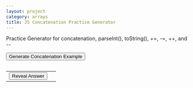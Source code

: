 ```yaml
---
layout: project
category: arrays
title: JS Concatenation Practice Generator
---
```


<p>Practice Generator for concatenation, parseInt(), toString(), +=, -=, ++, and --</p>

<button onclick="generateConcat()">Generate Concatenation Example</button>
<pre id="concatOutput"></pre>
<table>
  <tr>
    <td><button onclick="revealConcatAnswer()">Reveal Answer</button></td>
    <td><span id="concatAnswer" style="display:none;"></span></td>
  </tr>
</table>

<script>
let concatType = "";
let valA, valB, operator, extra;

function generateConcat() {
  let roll = Math.random() * 5;
  operator = pickRandomOperator();

  if (roll < 1) {
    // --- Two String variables, parseInt, added ---
    concatType = "parseInt";
    valA = (Math.floor(Math.random() * 90) + 10).toString();
    valB = (Math.floor(Math.random() * 90) + 10).toString();
    extra = Math.floor(Math.random() * 10) + 1;

    let code = `let a = "${valA}";\nlet b = "${valB}";\n` +
               `let result = parseInt(a) + parseInt(b);\n`;

    if (operator === "++" || operator === "--") {
      code += `result${operator};\n`;
    } else {
      code += `result ${operator} ${extra};\n`;
    }
    code += `console.log(result);`;

    document.getElementById("concatOutput").innerText = code;
    
  } else if (roll < 2) {
    // --- Two strings, concatenated, then parseInt ---
    concatType = "concatParseInt";
    valA = (Math.floor(Math.random() * 90) + 10).toString();
    valB = (Math.floor(Math.random() * 90) + 10).toString();
    extra = Math.floor(Math.random() * 10) + 1;

    let code = `let a = "${valA}";\nlet b = "${valB}";\n` +
               `let result = parseInt(a + b);\n`;

    if (operator === "++" || operator === "--") {
      code += `result${operator};\n`;
    } else {
      code += `result ${operator} ${extra};\n`;
    }

    code += `console.log(result);`;
    
    document.getElementById("concatOutput").innerText = code;

  } else if (roll < 3) {
    // --- Two numbers, toString, concatenated ---
    concatType = "toString";
    valA = Math.floor(Math.random() * 50) + 1;
    valB = Math.floor(Math.random() * 50) + 1;
    extra = Math.floor(Math.random() * 10) + 1;
    let code = `let a = ${valA};\nlet b = ${valB};\n`;
    if (operator === "++" || operator === "--") {
      code += `a${operator};\n`;
    } else {
      code += `b ${operator} "${extra}";\n`; // concatenates string
    }

    code += `let result = a.toString() + b.toString();\n`;

    
    code += `console.log(result);`;

    document.getElementById("concatOutput").innerText = code;

  } else if (roll < 4) {
    // --- Two numbers, added, then toString ---
    concatType = "numbersToString";
    valA = Math.floor(Math.random() * 50) + 1;
    valB = Math.floor(Math.random() * 50) + 1;
    extra = Math.floor(Math.random() * 10) + 1;

    let code = `let a = ${valA};\nlet b = ${valB};\n` +
               `let result = a + b;\n`;

    if (operator === "++" || operator === "--") {
      code += `result${operator};\n`;
    } else {
      code += `result ${operator} ${extra};\n`;
    }

    code += `result = result.toString();\n`;
    code += `console.log(result);`;

    document.getElementById("concatOutput").innerText = code;
}
  else {
    // --- String and number concatenated ---
    concatType = "mixed";
    let words = ["cat", "dog", "sun", "car", "hat"];
    valA = words[Math.floor(Math.random() * words.length)];
    valB = Math.floor(Math.random() * 50) + 1;
    extra = Math.floor(Math.random() * 10) + 1;

    let code = `let a = "${valA}";\nlet b = ${valB};\n` 
    if (operator === "++" || operator === "--") {
      code += `b${operator};\n`;
    } else if (operator === "+=" ) {
      code += `b ${operator} "${extra}";\n`;
    }else {
      code += `b ${operator} ${extra};\n`;
    }
    code +=  `let result = a + b;\n`;

    
    code += `console.log(result);`;

    document.getElementById("concatOutput").innerText = code;
  }

  document.getElementById("concatAnswer").style.display = "none";
  document.getElementById("concatAnswer").innerText = "";
}

function revealConcatAnswer() {
  let result;
  let a, b;

  if (concatType === "parseInt") {
    a = parseInt(valA);
    b = parseInt(valB);
    result = a + b;

    if (operator === "++") {
      result++;
    } else if (operator === "--") {
      result--;
    } else if (operator === "+=") {
      result += extra;
    } else if (operator === "-=") {
      result -= extra;
    }

  } else if (concatType === "toString") {
    a = valA;
    b = valB;

    if (operator === "++") {
      a++;
    } else if (operator === "--") {
      a--;
    } else if (operator === "+=") {
      b += extra.toString();
    } else if (operator === "-=") {
      b -= extra; // coercion if b is string
    }

    result = a.toString() + b.toString();

  } else if (concatType === "mixed") {
    a = valA;
    b = valB;

    if (operator === "++") {
      b++;
    } else if (operator === "--") {
      b--;
    } else if (operator === "+=") {
      b += extra.toString();
    } else if (operator === "-=") {
      b -= extra;
    }

    result = a + b;
  }   else if (concatType === "concatParseInt") {
    a = valA;
    b = valB;
    result = parseInt(a + b);

    if (operator === "++") {
      result++;
    } else if (operator === "--") {
      result--;
    } else if (operator === "+=") {
      result += extra;
    } else if (operator === "-=") {
      result -= extra;
    }
  } else if (concatType === "numbersToString") {
    result = valA + valB;

    if (operator === "++") {
      result++;
    } else if (operator === "--") {
      result--;
    } else if (operator === "+=") {
      result += extra;
    } else if (operator === "-=") {
      result -= extra;
    }

    result = result.toString();
  }

  document.getElementById("concatAnswer").innerText = "Answer: " + result;
  document.getElementById("concatAnswer").style.display = "inline";
}


// --- Helpers ---
function pickRandomOperator() {
  let ops = ["+=", "-=", "++", "--"];
  return ops[Math.floor(Math.random() * ops.length)];
}

function evalOperator(val, op, extra) {
  if (op === "++") return ++val;
  if (op === "--") return --val;
  if (op === "+=") return val += (typeof val === "string" ? extra.toString() : extra);
  if (op === "-=") return val -= (typeof val === "string" ? parseInt(extra) : extra);
}

// Generate one on load
generateConcat();
</script>
